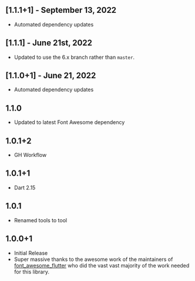 ## [1.1.1+1] - September 13, 2022

* Automated dependency updates


## [1.1.1] - June 21st, 2022

* Updated to use the 6.x branch rather than `master`.


## [1.1.0+1] - June 21, 2022

* Automated dependency updates


## 1.1.0

* Updated to latest Font Awesome dependency


## 1.0.1+2

* GH Workflow


## 1.0.1+1

* Dart 2.15


## 1.0.1

* Renamed tools to tool


## 1.0.0+1

* Initial Release
* Super massive thanks to the awesome work of the maintainers of [font_awesome_flutter](https://pub.dev/packages/font_awesome_flutter) who did the vast vast majority of the work needed for this library.



